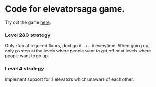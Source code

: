 # Code for elevatorsaga game.
Try out the game [here](https://play.elevatorsaga.com/).

### Level 2&3 strategy

Only stop at required floors, dont go `0..4..0` everytime. When going up, only go stop at the levels where people want to get off or at levels where people want to go up.

### Level 4 strategy

Implement support for 2 elevators which unaware of each other.